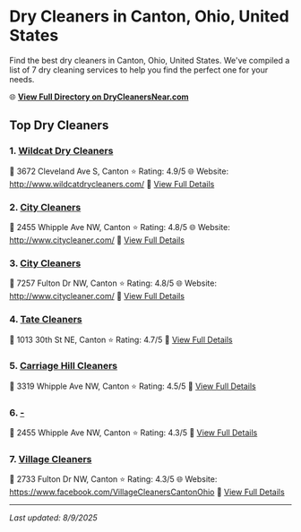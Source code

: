 # Dry Cleaners in Canton, Ohio, United States

Find the best dry cleaners in Canton, Ohio, United States. We've compiled a list of 7 dry cleaning services to help you find the perfect one for your needs.

🌐 **[View Full Directory on DryCleanersNear.com](https://drycleanersnear.com/city/US/Ohio/Canton)**

## Top Dry Cleaners

### 1. [Wildcat Dry Cleaners](https://drycleanersnear.com/dryCleaner/6875b6b89b5c02c2ea278171/wildcat-dry-cleaners)
📍 3672 Cleveland Ave S, Canton
⭐ Rating: 4.9/5
🌐 Website: http://www.wildcatdrycleaners.com/
🔗 [View Full Details](https://drycleanersnear.com/dryCleaner/6875b6b89b5c02c2ea278171/wildcat-dry-cleaners)

### 2. [City Cleaners](https://drycleanersnear.com/dryCleaner/6875b6349b5c02c2ea277c9c/city-cleaners)
📍 2455 Whipple Ave NW, Canton
⭐ Rating: 4.8/5
🌐 Website: http://www.citycleaner.com/
🔗 [View Full Details](https://drycleanersnear.com/dryCleaner/6875b6349b5c02c2ea277c9c/city-cleaners)

### 3. [City Cleaners](https://drycleanersnear.com/dryCleaner/6875b68d9b5c02c2ea278027/city-cleaners)
📍 7257 Fulton Dr NW, Canton
⭐ Rating: 4.8/5
🌐 Website: http://www.citycleaner.com/
🔗 [View Full Details](https://drycleanersnear.com/dryCleaner/6875b68d9b5c02c2ea278027/city-cleaners)

### 4. [Tate Cleaners](https://drycleanersnear.com/dryCleaner/6875b6bc9b5c02c2ea27818f/tate-cleaners)
📍 1013 30th St NE, Canton
⭐ Rating: 4.7/5
🔗 [View Full Details](https://drycleanersnear.com/dryCleaner/6875b6bc9b5c02c2ea27818f/tate-cleaners)

### 5. [Carriage Hill Cleaners](https://drycleanersnear.com/dryCleaner/6875b63d9b5c02c2ea277dbc/carriage-hill-cleaners)
📍 3319 Whipple Ave NW, Canton
⭐ Rating: 4.5/5
🔗 [View Full Details](https://drycleanersnear.com/dryCleaner/6875b63d9b5c02c2ea277dbc/carriage-hill-cleaners)

### 6. [-](https://drycleanersnear.com/dryCleaner/6875b6a29b5c02c2ea2780c5/)
📍 2455 Whipple Ave NW, Canton
⭐ Rating: 4.3/5
🔗 [View Full Details](https://drycleanersnear.com/dryCleaner/6875b6a29b5c02c2ea2780c5/)

### 7. [Village Cleaners](https://drycleanersnear.com/dryCleaner/6875b6cc9b5c02c2ea278282/village-cleaners)
📍 2733 Fulton Dr NW, Canton
⭐ Rating: 4.3/5
🌐 Website: https://www.facebook.com/VillageCleanersCantonOhio
🔗 [View Full Details](https://drycleanersnear.com/dryCleaner/6875b6cc9b5c02c2ea278282/village-cleaners)


---

*Last updated: 8/9/2025*
